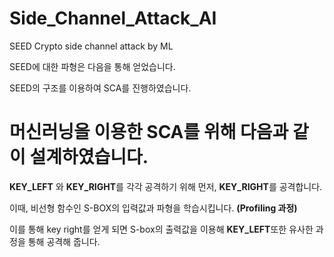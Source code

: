 # Side_Channel_Attack_AI


SEED Crypto side channel attack by ML

SEED에 대한 파형은 다음을 통해 얻었습니다.

SEED의 구조를 이용하여 SCA를 진행하였습니다.

# 머신러닝을 이용한 SCA를 위해 다음과 같이 설계하였습니다. 


**KEY_LEFT** 와 **KEY_RIGHT**를 각각 공격하기 위해 먼저, **KEY_RIGHT**를 공격합니다.


이때, 비선형 함수인 S-BOX의 입력값과 파형을 학습시킵니다. **(Profiling 과정)**

이를 통해 key right를 얻게 되면 S-box의 출력값을 이용해 **KEY_LEFT**또한 유사한 과정을 통해 공격해 줍니다. 

